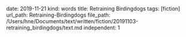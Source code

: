 date: 2019-11-21
kind: words
title: Retraining Birdingdogs
tags: [fiction]
url_path: Retraining-Birdingdogs
file_path: /Users/hne/Documents/text/written/fiction/20191103-retraining_birdingdogs/text.md
independent: 1
